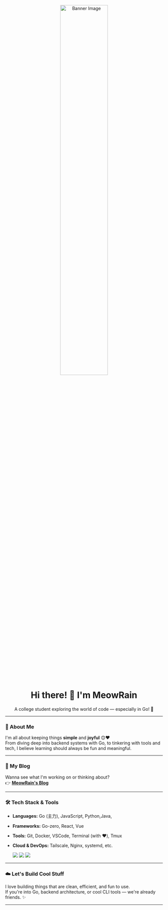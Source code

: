 <p align="center">
  <img src="https://github.com/user-attachments/assets/3bd433d4-4e26-4a94-a271-91ee0dfd4fe2" alt="Banner Image" width="55%"/>
</p>


<h1 align="center">Hi there! 👋 I'm MeowRain</h1>
<p align="center">A college student exploring the world of code — especially in Go! 🐹</p>

---

### 🐾 About Me
I'm all about keeping things **simple** and **joyful** 😊❤️  
From diving deep into backend systems with Go, to tinkering with tools and tech, I believe learning should always be fun and meaningful.

---

### 📖 My Blog
Wanna see what I'm working on or thinking about?  
👉 [**MeowRain's Blog**](https://meowrain.cn)

---

### 🛠️ Tech Stack & Tools

- **Languages:** Go (主力), JavaScript, Python,Java,
- **Frameworks:** Go-zero, React, Vue  
- **Tools:** Git, Docker, VSCode, Terminal (with ❤️), Tmux  
- **Cloud & DevOps:** Tailscale, Nginx, systemd, etc.

  <img src="https://img.shields.io/badge/Golang-%2300ADD8.svg?style=for-the-badge&logo=go&logoColor=white"/>
  <img src="https://img.shields.io/badge/VSCode-007ACC?style=for-the-badge&logo=visual-studio-code&logoColor=white"/>
  <img src="https://img.shields.io/badge/Docker-2496ED?style=for-the-badge&logo=docker&logoColor=white"/>
---

### ☁️ Let's Build Cool Stuff
I love building things that are clean, efficient, and fun to use.  
If you're into Go, backend architecture, or cool CLI tools — we're already friends. ✨

---
